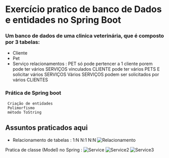 

# Exercício pratico de banco de Dados e entidades no Spring Boot

### Um banco de dados de uma clinica veterinária, que é composto por 3 tabelas:
- Cliente
- Pet
- Serviço
relacionamentos : 
     PET só pode pertencer a 1 cliente porem pode ter vários SERVIÇOS vinculados
     CLIENTE pode ter vários PETS E solicitar vários SERVIÇOS 
     Vários SERVIÇOS podem ser solicitados por vários CLIENTES

### Prática de Spring boot  
     Criação de entidades 
     Polimorfismo
     método ToString

## Assuntos praticados aqui
-  Relacionamento de tabelas :
  1:N
  N:1
  N:N
![Relacionamento](https://user-images.githubusercontent.com/108190323/232558253-71709814-d973-4c12-b74f-ec8644ae427e.PNG)

Pratica de classe (Model) no Spring : 
![Service](https://user-images.githubusercontent.com/108190323/232561943-e2327e5e-950d-4437-8771-ad4226bcbde4.PNG)
![Service2](https://user-images.githubusercontent.com/108190323/232561978-a1425b54-b576-4bf1-b814-372fbc503d0f.PNG)
![Service3](https://user-images.githubusercontent.com/108190323/232562003-aaa1463a-65ff-4d15-acdf-4d23d826ecd3.PNG)


